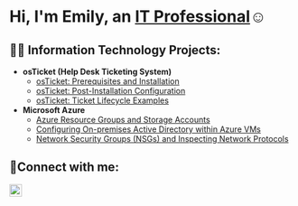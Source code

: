 <h1>Hi, I'm Emily, an <a href="https://linkedin.com/in/Josh">IT Professional</a>☺</h1>

<h2>👨‍💻 Information Technology Projects:</h2>

- <b>osTicket (Help Desk Ticketing System)</b>
  - [osTicket: Prerequisites and Installation](https://github.com/ITEmily/osticket-prereqs)
  - [osTicket: Post-Installation Configuration](https://github.com/ITEmily/post-install-config)
  - [osTicket: Ticket Lifecycle Examples](https://github.com/ITEmily/ticket-lifecycle)
- <b>Microsoft Azure</b>
  - [Azure Resource Groups and Storage Accounts](https://github.com/ITEmily/azure-storage-account)
  - [Configuring On-premises Active Directory within Azure VMs](https://github.com/ITEmily/configure-ad)
  - [Network Security Groups (NSGs) and Inspecting Network Protocols](https://github.com/ITEmily/azure-network-protocols)

<h2>🤳Connect with me:</h2>

[<img align="left" alt="Josh | LinkedIn" width="22px" src="https://cdn.jsdelivr.net/npm/simple-icons@v3/icons/linkedin.svg" />][linkedin]

[linkedin]: https://linkedin.com/in/Josh
